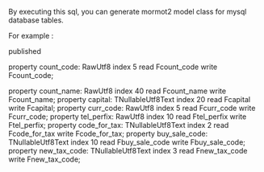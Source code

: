 By executing this sql, you can generate mormot2 model class for mysql database tables.

For example :

published
  <p>property count_code: RawUtf8 index 5 read Fcount_code write Fcount_code;</p>
  property count_name: RawUtf8 index 40 read Fcount_name write Fcount_name;
  property capital: TNullableUtf8Text index 20 read Fcapital write Fcapital;
  property curr_code: RawUtf8 index 5 read Fcurr_code write Fcurr_code;
  property tel_perfix: RawUtf8 index 10 read Ftel_perfix write Ftel_perfix;
  property code_for_tax: TNullableUtf8Text index 2 read Fcode_for_tax write Fcode_for_tax;
  property buy_sale_code: TNullableUtf8Text index 10 read Fbuy_sale_code write Fbuy_sale_code;
  property new_tax_code: TNullableUtf8Text index 3 read Fnew_tax_code write Fnew_tax_code;

